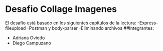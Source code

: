 # Desafio Collage Imagenes

El desafío está basado en los siguientes capítulos de la lectura:
-Express-fileupload
-Postman y body-parser
-Eliminando archivos
##Integrantes:
- Adriana Oviedo
- Diego Campuzano
